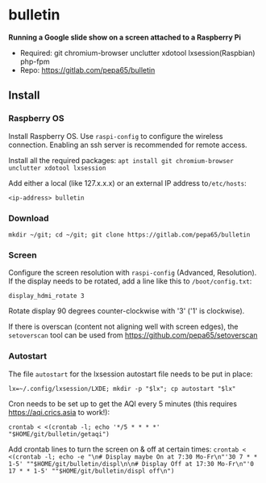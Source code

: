 # bulletin
**Running a Google slide show on a screen attached to a Raspberry Pi**

* Required: git chromium-browser unclutter xdotool lxsession(Raspbian) php-fpm
* Repo: https://gitlab.com/pepa65/bulletin

## Install

### Raspberry OS
Install Raspberry OS. Use `raspi-config` to configure the wireless connection.
Enabling an ssh server is recommended for remote access.

Install all the required packages:
`apt install git chromium-browser unclutter xdotool lxsession`

Add either a local (like 127.x.x.x) or an external IP address to`/etc/hosts`:

`<ip-address> bulletin`

### Download
`mkdir ~/git; cd ~/git; git clone https://gitlab.com/pepa65/bulletin`

### Screen
Configure the screen resolution with `raspi-config` (Advanced, Resolution).
If the display needs to be rotated, add a line like this to `/boot/config.txt`:

`display_hdmi_rotate 3`

Rotate display 90 degrees counter-clockwise with '3' ('1' is clockwise).

If there is overscan (content not aligning well with screen edges), the
`setoverscan` tool can be used from https://github.com/pepa65/setoverscan

### Autostart
The file `autostart` for the lxsession autostart file needs to be put in place:

`lx=~/.config/lxsession/LXDE; mkdir -p "$lx"; cp autostart "$lx"`

Cron needs to be set up to get the AQI every 5 minutes
(this requires https://aqi.crics.asia to work!):

`crontab < <(crontab -l; echo '*/5 * * * *' "$HOME/git/bulletin/getaqi")`

Add crontab lines to turn the screen on & off at certain times:
`crontab < <(crontab -l; echo -e "\n# Display maybe On at 7:30 Mo-Fr\n"'30 7 * * 1-5' ""$HOME/git/bulletin/displ\n\n# Display Off at 17:30 Mo-Fr\n"'0 17 * * 1-5' ""$HOME/git/bulletin/displ off\n")`
